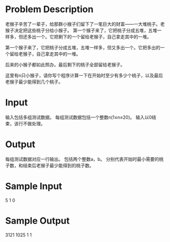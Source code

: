 # Problem Description

老猴子辛苦了一辈子，给那群小猴子们留下了一笔巨大的财富——一大堆桃子。老猴子决定把这些桃子分给小猴子。
第一个猴子来了，它把桃子分成五堆，五堆一样多，但还多出一个。它把剩下的一个留给老猴子，自己拿走其中的一堆。

第一个猴子来了，它把桃子分成五堆，五堆一样多，但又多出一个。它把多出的一个留给老猴子，自己拿走其中的一堆。

后来的小猴子都如此照办。最后剩下的桃子全部留给老猴子。

这里有n只小猴子，请你写个程序计算一下在开始时至少有多少个桃子，以及最后老猴子最少能得到几个桃子。

# Input

输入包括多组测试数据。
每组测试数据包括一个整数n(1≤n≤20)。
输入以0结束，该行不做处理。

# Output

每组测试数据对应一行输出。
包括两个整数a，b。
分别代表开始时最小需要的桃子数，和结束后老猴子最少能得到的桃子数。

# Sample Input

5
1
0

# Sample Output

3121 1025
1 1